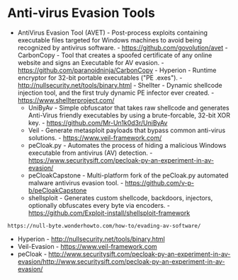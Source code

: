 # Anti-virus Evasion Tools

   - AntiVirus Evasion Tool (AVET) - Post-process exploits containing executable files targeted for Windows machines to avoid being recognized by antivirus software. - https://github.com/govolution/avet
    - CarbonCopy - Tool that creates a spoofed certificate of any online website and signs an Executable for AV evasion. - https://github.com/paranoidninja/CarbonCopy
    - Hyperion - Runtime encryptor for 32-bit portable executables ("PE .exes"). - http://nullsecurity.net/tools/binary.html
    - Shellter - Dynamic shellcode injection tool, and the first truly dynamic PE infector ever created. - https://www.shellterproject.com/
     - UniByAv - Simple obfuscator that takes raw shellcode and generates Anti-Virus friendly executables by using a brute-forcable, 32-bit XOR key. - https://github.com/Mr-Un1k0d3r/UniByAv
     - Veil - Generate metasploit payloads that bypass common anti-virus solutions. - https://www.veil-framework.com/
     -  peCloak.py - Automates the process of hiding a malicious Windows executable from antivirus (AV) detection. - https://www.securitysift.com/pecloak-py-an-experiment-in-av-evasion/
     - peCloakCapstone - Multi-platform fork of the peCloak.py automated malware antivirus evasion tool. - https://github.com/v-p-b/peCloakCapstone
     -  shellsploit - Generates custom shellcode, backdoors, injectors, optionally obfuscates every byte via encoders. -       https://github.com/Exploit-install/shellsploit-framework
    
    https://null-byte.wonderhowto.com/how-to/evading-av-software/
   - Hyperion - http://nullsecurity.net/tools/binary.html
   - Veil-Evasion - https://www.veil-framework.com
   -  peCloak - http://www.securitysift.com/pecloak-py-an-experiment-in-av-evasion/http://www.securitysift.com/pecloak-py-an-experiment-in-av-evasion/
